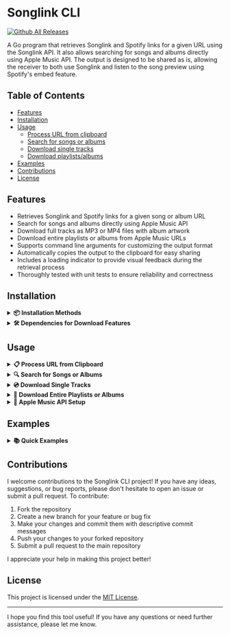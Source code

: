 # Songlink CLI

[![Github All Releases](https://img.shields.io/github/downloads/guitaripod/songlink-cli/total.svg)](https://github.com/guitaripod/songlink-cli/releases)

A Go program that retrieves Songlink and Spotify links for a given URL using the Songlink API. It also allows searching for songs and albums directly using Apple Music API. The output is designed to be shared as is, allowing the receiver to both use Songlink and listen to the song preview using Spotify's embed feature.

## Table of Contents
- [Features](#features)
- [Installation](#installation)
- [Usage](#usage)
  - [Process URL from clipboard](#process-url-from-clipboard)
  - [Search for songs or albums](#search-for-songs-or-albums)
  - [Download single tracks](#download-single-tracks)
  - [Download playlists/albums](#download-entire-playlists-or-albums)
- [Examples](#examples)
- [Contributions](#contributions)
- [License](#license)

## Features

-   Retrieves Songlink and Spotify links for a given song or album URL
-   Search for songs and albums directly using Apple Music API
-   Download full tracks as MP3 or MP4 files with album artwork
-   Download entire playlists or albums from Apple Music URLs
-   Supports command line arguments for customizing the output format
-   Automatically copies the output to the clipboard for easy sharing
-   Includes a loading indicator to provide visual feedback during the retrieval process
-   Thoroughly tested with unit tests to ensure reliability and correctness

## Installation

<details>
<summary><strong>📦 Installation Methods</strong></summary>

### macOS

#### Homebrew

```
brew tap guitaripod/songlink-cli
brew install songlink-cli
```

#### Build from Source

1. Clone the repository: `git clone https://github.com/guitaripod/songlink-cli.git`
2. Navigate to the project directory: `cd songlink-cli`
3. Install dependencies: `go mod download`
4. Build the executable: `go build -o songlink .`
5. Run the program: `./songlink`

### Download Pre-built Binaries

Go to [Releases](https://github.com/guitaripod/songlink-cli/releases) and download the appropriate version for your operating system (Linux, macOS, Windows).

</details>

<details>
<summary><strong>🛠️ Dependencies for Download Features</strong></summary>

To use the download functionality (single tracks or playlists), you need:

- `yt-dlp` - For downloading audio from YouTube
- `ffmpeg` - For audio/video processing

**Install on macOS:**
```bash
brew install yt-dlp ffmpeg
```

**Install on Linux:**
```bash
# Ubuntu/Debian
sudo apt install yt-dlp ffmpeg

# Arch
sudo pacman -S yt-dlp ffmpeg
```

</details>

## Usage

<details>
<summary><strong>📋 Process URL from Clipboard</strong></summary>

1. Copy the URL of the song or album you want to retrieve links for.
2. Run the program using one of the following commands:
    - `./songlink`: Retrieves only the Songlink URL
    - `./songlink -x`: Retrieves the Songlink URL without surrounding `<>`. For Twitter
    - `./songlink -d`: Retrieves the Songlink URL surrounded by `<>` and the Spotify URL. For Discord.
    - `./songlink -s`: Retrieves only the Spotify URL
3. The program will automatically retrieve the Songlink and/or Spotify link for the song or album and copy it to your clipboard.

</details>

<details>
<summary><strong>🔍 Search for Songs or Albums</strong></summary>

### Basic Search

1. Configure your Apple Music API credentials (first time only):
   ```
   ./songlink config
   ```
   
2. Search for a song or album:
   ```
   ./songlink search "song or album name"
   ```
   
3. Select from the search results by entering the number.

4. After selecting a result, you will be prompted to choose an action:
   1) Copy the song.link + Spotify URL to clipboard  
   2) Download the full track as MP3  
   3) Download a video (MP4) with the album artwork

5. If you choose to download, the file(s) will be saved in the `downloads/` directory by default.

### Search Flags

- `-type=song`: Search for songs only (default)
- `-type=album`: Search for albums only
- `-type=both`: Search for both songs and albums

Combined with output format flags:
```
./songlink search -type=album -d "Dark Side of the Moon"
```

</details>

<details>
<summary><strong>💿 Download Single Tracks</strong></summary>

Download individual tracks as audio files or videos with artwork.

```bash
./songlink download [flags] <query>
```

### Flags

- `-type=song` / `album` / `both` (default: song) — Type of Apple Music search.  
- `-format=mp3` / `mp4` (default: mp3) — Download as an audio file (MP3) or a video with artwork (MP4).  
- `-out=DIR` (default: downloads) — Directory to save the downloaded files.

### Example

```bash
./songlink download -type=song -format=mp4 "Purple Rain"
```

</details>

<details>
<summary><strong>📀 Download Entire Playlists or Albums</strong></summary>

Download all tracks from an Apple Music playlist or album URL.

```bash
./songlink playlist [flags] <apple-music-url>
```

### ⚠️ Supported Content

**✅ Supported:**
- Public catalog albums (e.g., `https://music.apple.com/us/album/album-name/123456789`)
- Public catalog playlists (e.g., `https://music.apple.com/us/playlist/playlist-name/pl.abcdef123456`)

**❌ Not Supported:**
- Personal library playlists (`/library/playlist/`)
- Private or user-created playlists
- Region-locked content (may return 404 errors)
- Apple Music Radio stations

### Flags

- `--format=mp3` / `mp4` (default: mp3) — Download format for all tracks
- `--out=DIR` (default: downloads) — Output directory for downloaded files
- `--concurrent=N` (default: 3) — Number of parallel downloads
- `--metadata` — Save playlist/album metadata as JSON
- `--debug` — Show detailed download progress and debug info

### Examples

```bash
# Download an album
./songlink playlist "https://music.apple.com/us/album/abbey-road/401469823"

# Download a playlist with metadata
./songlink playlist --metadata "https://music.apple.com/us/playlist/top-100-global/pl.d25f5d1181894928af76c85c967f8f31"

# Download with custom settings
./songlink playlist --format=mp4 --out=my-music --concurrent=5 "https://music.apple.com/album/..."
```

### Features

- **Parallel Downloads**: Downloads multiple tracks simultaneously for faster completion
- **Automatic Retry**: Failed downloads are retried with exponential backoff
- **Progress Tracking**: Real-time progress for each track
- **Metadata Support**: Saves playlist/album info and track details as JSON
- **Smart Directory Creation**: Automatically creates output directories

### Troubleshooting

If you get a "404 Resource Not Found" error:
- The playlist/album may be region-locked
- The content may have been removed
- Try using a different storefront in the URL (e.g., `/us/`, `/gb/`, `/jp/`)

</details>

<details>
<summary><strong>🔐 Apple Music API Setup</strong></summary>

To use the search and download functionality, you need Apple Music API credentials. The CLI includes a guided setup process:

1. Run `./songlink config`
2. Follow the prompts to enter your Apple Developer credentials:
   - Team ID
   - Key ID
   - Private Key (from your .p8 file)
   - Music ID (usually the same as Team ID)

Your credentials will be securely stored in `~/.songlink-cli/config.json`

### Getting Apple Music API Credentials

1. Sign in to [Apple Developer](https://developer.apple.com)
2. Go to Certificates, Identifiers & Profiles
3. Under Keys, create a new key with MusicKit enabled
4. Download the .p8 private key file
5. Note your Team ID and Key ID

</details>

## Examples

<details>
<summary><strong>📚 Quick Examples</strong></summary>

### Link Retrieval

```bash
# Get Songlink URL (default)
./songlink

# Get Songlink URL without <> for Twitter
./songlink -x

# Get Songlink URL with <> + Spotify URL for Discord
./songlink -d

# Get only Spotify URL
./songlink -s
```

### Search Examples

```bash
# Search for a song
./songlink search "Bohemian Rhapsody"

# Search for an album with Discord format
./songlink search -type=album -d "Abbey Road"

# Search for both songs and albums
./songlink search -type=both "Beatles"
```

### Download Examples

```bash
# Download a single track as MP3
./songlink download "Purple Rain"

# Download a single track as MP4 with artwork
./songlink download -format=mp4 "Imagine"

# Download an entire album
./songlink playlist "https://music.apple.com/us/album/abbey-road/401469823"

# Download album with metadata and custom settings
./songlink playlist --metadata --out=my-music --concurrent=5 "https://music.apple.com/us/album/..."
```

</details>

## Contributions

I welcome contributions to the Songlink CLI project! If you have any ideas, suggestions, or bug reports, please don't hesitate to open an issue or submit a pull request. To contribute:

1. Fork the repository
2. Create a new branch for your feature or bug fix
3. Make your changes and commit them with descriptive commit messages
4. Push your changes to your forked repository
5. Submit a pull request to the main repository

I appreciate your help in making this project better!

## License

This project is licensed under the [MIT License](LICENSE).

---

I hope you find this tool useful! If you have any questions or need further assistance, please let me know.
